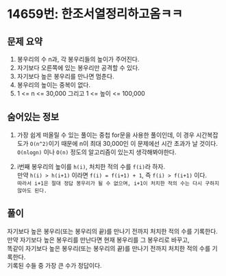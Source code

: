 # 14659번: 한조서열정리하고옴ㅋㅋ

## 문제 요약
1. 봉우리의 수 n과, 각 봉우리들의 높이가 주어진다.
2. 자기보다 오른쪽에 있는 봉우리만 공격할 수 있다.
3. 자기보다 높은 봉우리를 만나면 멈춘다.
4. 봉우리의 높이는 중복이 없다.
5. 1 <= n <= 30,000 그리고 1 <= 높이 <= 100,000

## 숨어있는 정보
1. 가장 쉽게 떠올릴 수 있는 풀이는 중첩 for문을 사용한 풀이인데, 이 경우 시간복잡도가 `O(n^2)`이기 때문에 n이 최대 30,000인 이 문제에선 시간 초과가 날 것이다.  
`O(nlogn)` 이나 `O(n)` 정도의 알고리즘이 있는지 생각해봐야한다.

2. i번째 봉우리의 높이를 `h(i)`, 처치한 적의 수를 `f(i)`라 하자.  
만약 `h(i) > h(i+1)` 이라면 `f(i) = f(i+1) + 1`, 즉 `f(i) > f(i+1)` 이다.  
`따라서 i+1은 절대 정답 봉우리가 될 수 없으며, i+1이 처치한 적의 수는 다시 구하지 않아도 된다.`

## 풀이
자기보다 높은 봉우리(또는 봉우리의 끝)를 만나기 전까지 처치한 적의 수를 기록한다.  
만약 자기보다 높은 봉우리를 만난다면 현재 봉우리를 그 봉우리로 바꾸고,  
똑같이 자기보다 높은 봉우리(또는 봉우리의 끝)를 만나기 전까지 처치한 적의 수를 기록한다.  
기록된 수들 중 가장 큰 수가 정답이다.
